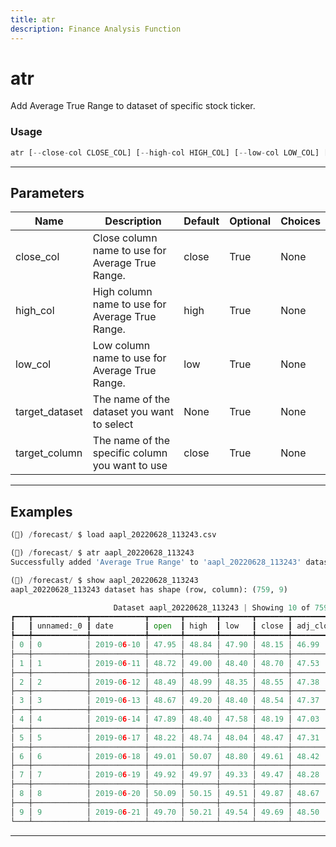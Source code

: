 ```yaml
---
title: atr
description: Finance Analysis Function
---
```


# atr

Add Average True Range to dataset of specific stock ticker.

### Usage

```python
atr [--close-col CLOSE_COL] [--high-col HIGH_COL] [--low-col LOW_COL] [-d {}] [-c TARGET_COLUMN]
```

---

## Parameters

| Name | Description | Default | Optional | Choices |
| ---- | ----------- | ------- | -------- | ------- |
| close_col | Close column name to use for Average True Range. | close | True | None |
| high_col | High column name to use for Average True Range. | high | True | None |
| low_col | Low column name to use for Average True Range. | low | True | None |
| target_dataset | The name of the dataset you want to select | None | True | None |
| target_column | The name of the specific column you want to use | close | True | None |


---

## Examples

```python
(🦋) /forecast/ $ load aapl_20220628_113243.csv

(🦋) /forecast/ $ atr aapl_20220628_113243
Successfully added 'Average True Range' to 'aapl_20220628_113243' dataset

(🦋) /forecast/ $ show aapl_20220628_113243
aapl_20220628_113243 dataset has shape (row, column): (759, 9)

                       Dataset aapl_20220628_113243 | Showing 10 of 759 rows
┏━━━┳━━━━━━━━━━━━┳━━━━━━━━━━━━┳━━━━━━━┳━━━━━━━┳━━━━━━━┳━━━━━━━┳━━━━━━━━━━━┳━━━━━━━━━━━┳━━━━━━━━━━━━┓
┃   ┃ unnamed:_0 ┃ date       ┃ open  ┃ high  ┃ low   ┃ close ┃ adj_close ┃ volume    ┃ true_range ┃
┡━━━╇━━━━━━━━━━━━╇━━━━━━━━━━━━╇━━━━━━━╇━━━━━━━╇━━━━━━━╇━━━━━━━╇━━━━━━━━━━━╇━━━━━━━━━━━╇━━━━━━━━━━━━┩
│ 0 │ 0          │ 2019-06-10 │ 47.95 │ 48.84 │ 47.90 │ 48.15 │ 46.99     │ 104883600 │ 0.94       │
├───┼────────────┼────────────┼───────┼───────┼───────┼───────┼───────────┼───────────┼────────────┤
│ 1 │ 1          │ 2019-06-11 │ 48.72 │ 49.00 │ 48.40 │ 48.70 │ 47.53     │ 107731600 │ 0.85       │
├───┼────────────┼────────────┼───────┼───────┼───────┼───────┼───────────┼───────────┼────────────┤
│ 2 │ 2          │ 2019-06-12 │ 48.49 │ 48.99 │ 48.35 │ 48.55 │ 47.38     │ 73012800  │ 0.65       │
├───┼────────────┼────────────┼───────┼───────┼───────┼───────┼───────────┼───────────┼────────────┤
│ 3 │ 3          │ 2019-06-13 │ 48.67 │ 49.20 │ 48.40 │ 48.54 │ 47.37     │ 86698400  │ 0.80       │
├───┼────────────┼────────────┼───────┼───────┼───────┼───────┼───────────┼───────────┼────────────┤
│ 4 │ 4          │ 2019-06-14 │ 47.89 │ 48.40 │ 47.58 │ 48.19 │ 47.03     │ 75046000  │ 0.96       │
├───┼────────────┼────────────┼───────┼───────┼───────┼───────┼───────────┼───────────┼────────────┤
│ 5 │ 5          │ 2019-06-17 │ 48.22 │ 48.74 │ 48.04 │ 48.47 │ 47.31     │ 58676400  │ 0.70       │
├───┼────────────┼────────────┼───────┼───────┼───────┼───────┼───────────┼───────────┼────────────┤
│ 6 │ 6          │ 2019-06-18 │ 49.01 │ 50.07 │ 48.80 │ 49.61 │ 48.42     │ 106204000 │ 1.60       │
├───┼────────────┼────────────┼───────┼───────┼───────┼───────┼───────────┼───────────┼────────────┤
│ 7 │ 7          │ 2019-06-19 │ 49.92 │ 49.97 │ 49.33 │ 49.47 │ 48.28     │ 84496800  │ 0.64       │
├───┼────────────┼────────────┼───────┼───────┼───────┼───────┼───────────┼───────────┼────────────┤
│ 8 │ 8          │ 2019-06-20 │ 50.09 │ 50.15 │ 49.51 │ 49.87 │ 48.67     │ 86056000  │ 0.69       │
├───┼────────────┼────────────┼───────┼───────┼───────┼───────┼───────────┼───────────┼────────────┤
│ 9 │ 9          │ 2019-06-21 │ 49.70 │ 50.21 │ 49.54 │ 49.69 │ 48.50     │ 191202400 │ 0.68       │
└───┴────────────┴────────────┴───────┴───────┴───────┴───────┴───────────┴───────────┴────────────┘
```
---
